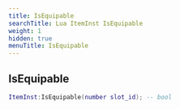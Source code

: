 ```yaml
---
title: IsEquipable
searchTitle: Lua ItemInst IsEquipable
weight: 1
hidden: true
menuTitle: IsEquipable
---
```

## IsEquipable
```lua
ItemInst:IsEquipable(number slot_id); -- bool
```